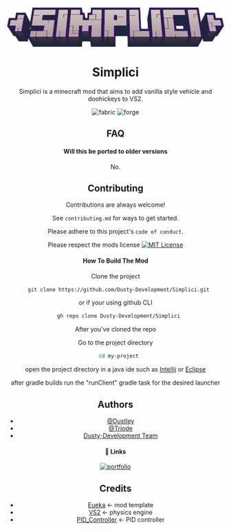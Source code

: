<center><div align="center">

![Logo-Recovered](simplici_logo.png)

# Simplici 

Simplici is a minecraft mod that aims to add vanilla style vehicle and doohickeys to VS2.

<img alt="fabric" height="56" src="https://cdn.jsdelivr.net/npm/@intergrav/devins-badges@3/assets/cozy/supported/fabric_vector.svg">
<img alt="forge" height="56" src="https://cdn.jsdelivr.net/npm/@intergrav/devins-badges@3/assets/cozy/unsupported/forge_vector.svg">

## FAQ

#### Will this be ported to older versions

No.

## Contributing

Contributions are always welcome!

See `contributing.md` for ways to get started.

Please adhere to this project's `code of conduct`.

Please respect the mods license
[![MIT License](https://img.shields.io/badge/License-Apache_2.0-blue.svg)](https://www.apache.org/licenses/LICENSE-2.0)

#### How To Build The Mod

Clone the project

```bash
  git clone https://github.com/Dusty-Development/Simplici.git
```
or if your using github CLI
```bash
  gh repo clone Dusty-Development/Simplici
```

After you've cloned the repo

Go to the project directory

```bash
  cd my-project
```

open the project directory in a java ide such as [Intellij](https://www.jetbrains.com/idea/) or [Eclipse](https://eclipseide.org)

after gradle builds run the "runClient" gradle task for the desired launcher

## Authors

- [@Dustley](https://github.com/Dustley)
- [@Triode](https://github.com/StewStrong)
- [Dusty-Development Team]([https://github.com/TechTastic](https://github.com/Dusty-Development))

#### 🔗 Links
[![portfolio](https://img.shields.io/badge/Dustley's_Channel-000?style=for-the-badge&logo=youtube&logoColor=red)](https://www.youtube.com/channel/UC6_mejtQMMNBCyeju8Z0NpA)

## Credits

- [Eueka](https://github.com/ValkyrienSkies/Eureka) <- mod template
- [VS2](https://github.com/ValkyrienSkies/Valkyrien-Skies-2) <- physics engine
- [PID_Controller](https://github.com/vazgriz/PID_Controller) <- PID controller

